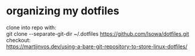 # organizing my dotfiles
clone into repo with:  
git clone --separate-git-dir ~/.dotfiles https://github.com/lsowa/dotfiles.git  
checkout:  
https://martijnvos.dev/using-a-bare-git-repository-to-store-linux-dotfiles/
